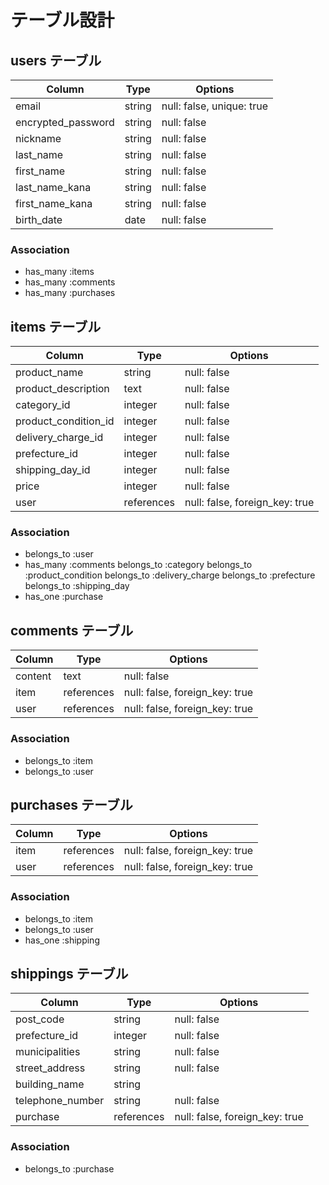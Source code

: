 # テーブル設計

## users テーブル

| Column             | Type     | Options                   |
| ------------------ | ------   |-------------------------- |
| email              | string   | null: false, unique: true |
| encrypted_password | string   | null: false               |
| nickname           | string   | null: false               |
| last_name          | string   | null: false               |
| first_name         | string   | null: false               |
| last_name_kana     | string   | null: false               |
| first_name_kana    | string   | null: false               |
| birth_date         | date     | null: false               |

### Association

- has_many :items
- has_many :comments
- has_many :purchases

## items テーブル

| Column                | Type         | Options                        |
| --------------------- | ------------ | ------------------------------ |
| product_name          | string       | null: false                    |
| product_description   | text         | null: false                    |
| category_id           | integer      | null: false                    |
| product_condition_id  | integer      | null: false                    |
| delivery_charge_id    | integer      | null: false                    |
| prefecture_id         | integer      | null: false                    |
| shipping_day_id       | integer      | null: false                    |
| price                 | integer      | null: false                    |
| user                  | references   | null: false, foreign_key: true |


### Association

- belongs_to :user
- has_many :comments
  belongs_to :category
  belongs_to :product_condition
  belongs_to :delivery_charge
  belongs_to :prefecture
  belongs_to :shipping_day
- has_one :purchase


## comments テーブル

| Column             | Type         | Options                        |
| ------------------ | ------------ | ------------------------------ |
| content            | text         | null: false                    |
| item               | references   | null: false, foreign_key: true |
| user               | references   | null: false, foreign_key: true |

### Association
- belongs_to :item
- belongs_to :user

## purchases テーブル

| Column             | Type         | Options                        |
| ------------------ | ------------ | ------------------------------ |
| item               | references   | null: false, foreign_key: true |
| user               | references   | null: false, foreign_key: true |

### Association
- belongs_to :item
- belongs_to :user
- has_one :shipping

## shippings テーブル

| Column                | Type         | Options                        |
| --------------------- | ------------ | ------------------------------ |
| post_code             | string       | null: false                    |
| prefecture_id         | integer      | null: false                    |
| municipalities        | string       | null: false                    |
| street_address        | string       | null: false                    |
| building_name         | string       |                                |
| telephone_number      | string       | null: false                    |
| purchase              | references    | null: false, foreign_key: true |

### Association
- belongs_to :purchase